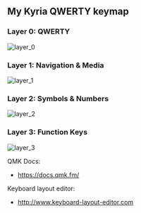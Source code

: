 ## My Kyria QWERTY keymap




### Layer 0: QWERTY

![layer_0](https://i.imgur.com/F8gO4ih.png)


### Layer 1: Navigation & Media

![layer_1](https://i.imgur.com/Wfp3f5u.png)


### Layer 2: Symbols & Numbers

![layer_2](https://i.imgur.com/2959QV5.png)


### Layer 3: Function Keys

![layer_3](https://i.imgur.com/sUjClEC.png)



QMK Docs:
* https://docs.qmk.fm/

Keyboard layout editor:
* http://www.keyboard-layout-editor.com
